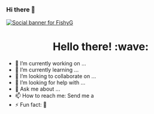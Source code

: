 ### Hi there 👋
[![Social banner for FishyG](https://github.com/jh3y/jh3y/raw/master/assets/header-banner--optimized.svg)](https://github.com/FishyG/)
<h1 align='center'> Hello there! :wave:</h1>
<p align='center'>

- 🔭 I’m currently working on ...
- 🌱 I’m currently learning ...
- 👯 I’m looking to collaborate on ...
- 🤔 I’m looking for help with ...
- 💬 Ask me about ...
- 📫 How to reach me: Send me a 
- ⚡ Fun fact: 🐒
<!--


Here are some ideas to get you started:

- 🔭 I’m currently working on ...
- 🌱 I’m currently learning ...
- 👯 I’m looking to collaborate on ...
- 🤔 I’m looking for help with ...
- 💬 Ask me about ...
- 📫 How to reach me: ...
- 😄 Pronouns: ...
- ⚡ Fun fact: ...
-->
